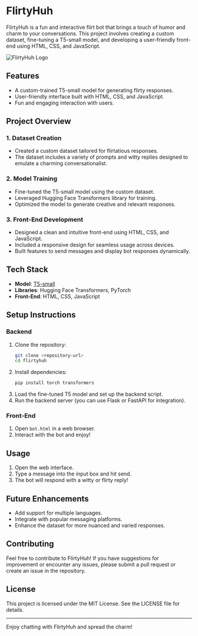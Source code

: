 # FlirtyHuh

FlirtyHuh is a fun and interactive flirt bot that brings a touch of humor and charm to your conversations. This project involves creating a custom dataset, fine-tuning a T5-small model, and developing a user-friendly front-end using HTML, CSS, and JavaScript.

![FlirtyHuh Logo](https://github.com/ranzeet013/FlirtyHuh/blob/main/image/DALL%C2%B7E%202025-01-02%2011.13.44%20-%20A%20playful%20and%20modern%20logo%20design%20for%20'FlirtyHuh'%2C%20an%20AI%20chatbot.%20The%20logo%20should%20feature%20a%20speech%20bubble%20symbol%20combined%20with%20a%20subtle%20heart%20shape%2C%20re.webp) <!-- Replace with the actual path to your project image -->

## Features
- A custom-trained T5-small model for generating flirty responses.
- User-friendly interface built with HTML, CSS, and JavaScript.
- Fun and engaging interaction with users.

## Project Overview

### 1. Dataset Creation
- Created a custom dataset tailored for flirtatious responses.
- The dataset includes a variety of prompts and witty replies designed to emulate a charming conversationalist.

### 2. Model Training
- Fine-tuned the T5-small model using the custom dataset.
- Leveraged Hugging Face Transformers library for training.
- Optimized the model to generate creative and relevant responses.

### 3. Front-End Development
- Designed a clean and intuitive front-end using HTML, CSS, and JavaScript.
- Included a responsive design for seamless usage across devices.
- Built features to send messages and display bot responses dynamically.

## Tech Stack
- **Model**: [T5-small](https://huggingface.co/t5-small)
- **Libraries**: Hugging Face Transformers, PyTorch
- **Front-End**: HTML, CSS, JavaScript

## Setup Instructions

### Backend
1. Clone the repository:
   ```bash
   git clone <repository-url>
   cd flirtyhuh
   ```
2. Install dependencies:
   ```bash
   pip install torch transformers
   ```
3. Load the fine-tuned T5 model and set up the backend script.
4. Run the backend server (you can use Flask or FastAPI for integration).

### Front-End
1. Open `bot.html` in a web browser.
2. Interact with the bot and enjoy!

## Usage
1. Open the web interface.
2. Type a message into the input box and hit send.
3. The bot will respond with a witty or flirty reply!

## Future Enhancements
- Add support for multiple languages.
- Integrate with popular messaging platforms.
- Enhance the dataset for more nuanced and varied responses.

## Contributing
Feel free to contribute to FlirtyHuh! If you have suggestions for improvement or encounter any issues, please submit a pull request or create an issue in the repository.

## License
This project is licensed under the MIT License. See the LICENSE file for details.

---

Enjoy chatting with FlirtyHuh and spread the charm!

